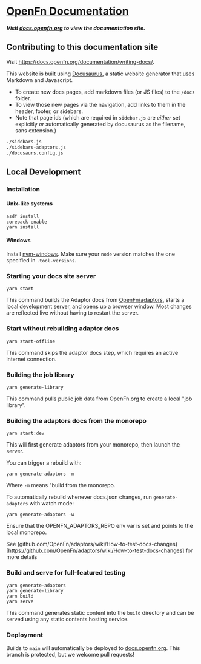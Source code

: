 # [OpenFn Documentation](https://docs.openfn.org)

**_Visit [docs.openfn.org](https://docs.openfn.org) to view the documentation
site._**

## Contributing to this documentation site

Visit https://docs.openfn.org/documentation/writing-docs/.

This website is built using [Docusaurus](https://docusaurus.io/), a static
website generator that uses Markdown and Javascript.

- To create new docs pages, add markdown files (or JS files) to the `/docs`
  folder.
- To view those new pages via the navigation, add links to them in the header,
  footer, or sidebars.
- Note that page ids (which are required in `sidebar.js` are _either_ set
  explicitly _or_ automatically generated by docusaurus as the filename, sans
  extension.)

```sh
./sidebars.js
./sidebars-adaptors.js
./docusaurs.config.js
```

## Local Development

### Installation

#### Unix-like systems

```console
asdf install
corepack enable
yarn install
```

#### Windows

Install [nvm-windows](https://github.com/coreybutler/nvm-windows). Make sure
your `node` version matches the one specified in `.tool-versions`.

### Starting your docs site server

```console
yarn start
```

This command builds the Adaptor docs from
[OpenFn/adaptors](https://github.com/OpenFn/adaptors), starts a local
development server, and opens up a browser window. Most changes are reflected
live without having to restart the server.

### Start without rebuilding adaptor docs

```
yarn start-offline
```

This command skips the adaptor docs step, which requires an active internet
connection.

### Building the job library

```
yarn generate-library
```

This command pulls public job data from OpenFn.org to create a local "job
library".

### Building the adaptors docs from the monorepo

```
yarn start:dev
```

This will first generate adaptors from your monorepo, then launch the server.

You can trigger a rebuild with:

```
yarn generate-adaptors -m
```

Where `-m` means "build from the monorepo.

To automatically rebuild whenever docs.json changes, run `generate-adaptors`
with watch mode:

```
yarn generate-adaptors -w
```

Ensure that the OPENFN_ADAPTORS_REPO env var is set and points to the local
monorepo.

See
(github.com/OpenFn/adaptors/wiki/How-to-test-docs-changes)[https://github.com/OpenFn/adaptors/wiki/How-to-test-docs-changes]
for more details

### Build and serve for full-featured testing

```console
yarn generate-adaptors
yarn generate-library
yarn build
yarn serve
```

This command generates static content into the `build` directory and can be
served using any static contents hosting service.

### Deployment

Builds to `main` will automatically be deployed to
[docs.openfn.org](https://docs.openfn.org). This branch is protected, but we
welcome pull requests!
